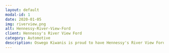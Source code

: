 ```yaml
---
layout: default
modal-id: 1
date: 2020-01-05
img: riverview.png
alt: Hennessy-River-View-Ford
client: Hennessy's River View Ford
category: Automotive
description: Oswego Kiwanis is proud to have Hennessy's River View Ford as a Sponsor!
---
```

